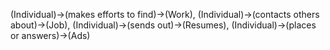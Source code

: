 (Individual)->(makes efforts to find)->(Work), (Individual)->(contacts others about)->(Job), (Individual)->(sends out)->(Resumes), (Individual)->(places or answers)->(Ads)